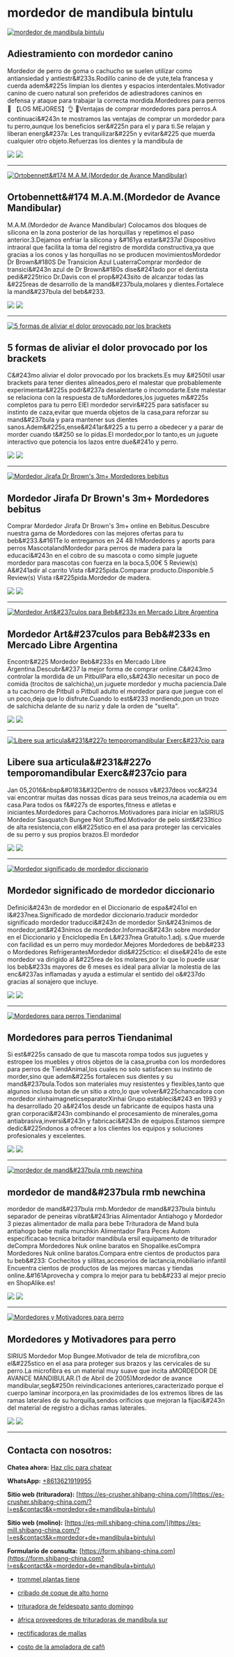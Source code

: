 # mordedor de mandibula bintulu

<a href="https://swt.shibang-china.com/?l=es&img&k=mordedor+de+mandibula+bintulu" target="_blank">![mordedor de mandibula bintulu](http://static.shibang-china.com/all-800x300/59.jpg)</a>

## Adiestramiento con mordedor canino
Mordedor de perro de goma o cachucho se suelen utilizar como antiansiedad y antiestr&#233s.Rodillo canino de de yute,tela francesa y cuerda adem&#225s limpian los dientes y espacios interdentales.Motivador canino de cuero natural son preferidos de adiestradores caninos en defensa y ataque para trabajar la correcta mordida.Mordedores para perros 🥇 【LOS MEJORES】👌 🚀Ventajas de comprar mordedores para perros.A continuaci&#243n te mostramos las ventajas de comprar un mordedor para tu perro,aunque los beneficios ser&#225n para el y para ti.Se relajan y liberan energ&#237a: Les tranquilizar&#225n y evitar&#225 que muerda cualquier otro objeto.Refuerzas los dientes y la mandibula de


<a href="https://whatsapp.shibangsoft.com/WhatsApp.php" target="_blank" title="WhatsApp">![](http://static.shibang-china.com/icon/whatsapp.png)</a> <a href="https://swt.shibang-china.com/?l=es&icon&k=mordedor+de+mandibula+bintulu" target="_blank">![](http://static.shibang-china.com/icon/chat-es.png)</a>

---

<a href="https://swt.shibang-china.com/?l=es&img&k=mordedor+de+mandibula+bintulu" target="_blank">![Ortobennett&#174 M.A.M.(Mordedor de Avance Mandibular)](http://static.shibang-china.com/all-800x300/792.jpg)</a>

## Ortobennett&#174 M.A.M.(Mordedor de Avance Mandibular)
M.A.M.(Mordedor de Avance Mandibular) Colocamos dos bloques de silicona en la zona posterior de las horquillas y repetimos el paso anterior.3.Dejamos enfriar la silicona y &#161ya estar&#237a! Dispositivo intraoral que facilita la toma del registro de mordida constructiva,ya que gracias a los conos y las horquillas no se producen movimientosMordedor Dr Brown&#180S De Transicion Azul LuaterraComprar mordedor de transici&#243n azul de Dr Brown&#180s dise&#241ado por el dentista pedi&#225trico Dr.Davis con el prop&#243sito de alcanzar todas las &#225reas de desarrollo de la mand&#237bula,molares y dientes.Fortalece la mand&#237bula del beb&#233.


<a href="https://whatsapp.shibangsoft.com/WhatsApp.php" target="_blank" title="WhatsApp">![](http://static.shibang-china.com/icon/whatsapp.png)</a> <a href="https://swt.shibang-china.com/?l=es&icon&k=mordedor+de+mandibula+bintulu" target="_blank">![](http://static.shibang-china.com/icon/chat-es.png)</a>

---

<a href="https://swt.shibang-china.com/?l=es&img&k=mordedor+de+mandibula+bintulu" target="_blank">![5 formas de aliviar el dolor provocado por los brackets](http://static.shibang-china.com/all-800x300/925.jpg)</a>

## 5 formas de aliviar el dolor provocado por los brackets
C&#243mo aliviar el dolor provocado por los brackets.Es muy &#250til usar brackets para tener dientes alineados,pero el malestar que probablemente experimentar&#225s podr&#237a desalentarte o incomodarte.Este malestar se relaciona con la respuesta de tuMordedores,los juguetes m&#225s completos para tu perro ElEl mordedor servir&#225 para satisfacer su instinto de caza,evitar que muerda objetos de la casa,para reforzar su mand&#237bula y para mantener sus dientes sanos.Adem&#225s,ense&#241ar&#225 a tu perro a obedecer y a parar de morder cuando t&#250 se lo pidas.El mordedor,por lo tanto,es un juguete interactivo que potencia los lazos entre due&#241o y perro.


<a href="https://whatsapp.shibangsoft.com/WhatsApp.php" target="_blank" title="WhatsApp">![](http://static.shibang-china.com/icon/whatsapp.png)</a> <a href="https://swt.shibang-china.com/?l=es&icon&k=mordedor+de+mandibula+bintulu" target="_blank">![](http://static.shibang-china.com/icon/chat-es.png)</a>

---

<a href="https://swt.shibang-china.com/?l=es&img&k=mordedor+de+mandibula+bintulu" target="_blank">![Mordedor Jirafa Dr Brown's 3m+ Mordedores bebitus](http://static.shibang-china.com/all-800x300/1068.jpg)</a>

## Mordedor Jirafa Dr Brown's 3m+ Mordedores bebitus
Comprar Mordedor Jirafa Dr Brown's 3m+ online en Bebitus.Descubre nuestra gama de Mordedores con las mejores ofertas para tu beb&#233.&#161Te lo entregamos en 24 48 h!Mordedores y aports para perros MascotalandMordedor para perros de madera para la educaci&#243n en el cobro de su mascota o como simple juguete mordedor para mascotas con fuerza en la boca.5,00€ 5 Review(s) A&#241adir al carrito Vista r&#225pida.Comparar producto.Disponible.5 Review(s) Vista r&#225pida.Mordedor de madera.


<a href="https://whatsapp.shibangsoft.com/WhatsApp.php" target="_blank" title="WhatsApp">![](http://static.shibang-china.com/icon/whatsapp.png)</a> <a href="https://swt.shibang-china.com/?l=es&icon&k=mordedor+de+mandibula+bintulu" target="_blank">![](http://static.shibang-china.com/icon/chat-es.png)</a>

---

<a href="https://swt.shibang-china.com/?l=es&img&k=mordedor+de+mandibula+bintulu" target="_blank">![Mordedor Art&#237culos para Beb&#233s en Mercado Libre Argentina](http://static.shibang-china.com/all-800x300/1305.jpg)</a>

## Mordedor Art&#237culos para Beb&#233s en Mercado Libre Argentina
Encontr&#225 Mordedor Beb&#233s en Mercado Libre Argentina.Descubr&#237 la mejor forma de comprar online.C&#243mo controlar la mordida de un PitbullPara ello,s&#243lo necesitar un poco de comida (trocitos de salchicha),un juguete mordedor y mucha paciencia.Dale a tu cachorro de Pitbull o Pitbull adulto el mordedor para que juegue con el un poco,deja que lo disfrute.Cuando lo est&#233 mordiendo,pon un trozo de salchicha delante de su nariz y dale la orden de "suelta".


<a href="https://whatsapp.shibangsoft.com/WhatsApp.php" target="_blank" title="WhatsApp">![](http://static.shibang-china.com/icon/whatsapp.png)</a> <a href="https://swt.shibang-china.com/?l=es&icon&k=mordedor+de+mandibula+bintulu" target="_blank">![](http://static.shibang-china.com/icon/chat-es.png)</a>

---

<a href="https://swt.shibang-china.com/?l=es&img&k=mordedor+de+mandibula+bintulu" target="_blank">![Libere sua articula&#231&#227o temporomandibular Exerc&#237cio para](http://static.shibang-china.com/all-800x300/501.jpg)</a>

## Libere sua articula&#231&#227o temporomandibular Exerc&#237cio para
Jan 05,2016&nbsp&#0183&#32Dentro de nossos v&#237deos voc&#234 vai encontrar muitas das nossas dicas para seus treinos,na academia ou em casa.Para todos os f&#227s de esportes,fitness e atletas e iniciantes.Mordedores para Cachorros.Motivadores para iniciar en laSIRIUS Mordedor Sasquatch Bungee Not Stuffed.Motivador de pelo sint&#233tico de alta resistencia,con el&#225stico en el asa para proteger las cervicales de su perro y sus propios brazos.El mordedor


<a href="https://whatsapp.shibangsoft.com/WhatsApp.php" target="_blank" title="WhatsApp">![](http://static.shibang-china.com/icon/whatsapp.png)</a> <a href="https://swt.shibang-china.com/?l=es&icon&k=mordedor+de+mandibula+bintulu" target="_blank">![](http://static.shibang-china.com/icon/chat-es.png)</a>

---

<a href="https://swt.shibang-china.com/?l=es&img&k=mordedor+de+mandibula+bintulu" target="_blank">![Mordedor significado de mordedor diccionario](http://static.shibang-china.com/all-800x300/1119.jpg)</a>

## Mordedor significado de mordedor diccionario
Definici&#243n de mordedor en el Diccionario de espa&#241ol en l&#237nea.Significado de mordedor diccionario.traducir mordedor significado mordedor traducci&#243n de mordedor Sin&#243nimos de mordedor,ant&#243nimos de mordedor.Informaci&#243n sobre mordedor en el Diccionario y Enciclopedia En L&#237nea Gratuito.1.adj. s.Que muerde con facilidad es un perro muy mordedor.Mejores Mordedores de beb&#233 o Mordedores RefrigerantesMordedor did&#225ctico: el dise&#241o de este mordedor va dirigido al &#225rea de los molares,por lo que lo puede usar los beb&#233s mayores de 6 meses es ideal para aliviar la molestia de las enc&#237as inflamadas y ayuda a estimular el sentido del o&#237do gracias al sonajero que incluye.


<a href="https://whatsapp.shibangsoft.com/WhatsApp.php" target="_blank" title="WhatsApp">![](http://static.shibang-china.com/icon/whatsapp.png)</a> <a href="https://swt.shibang-china.com/?l=es&icon&k=mordedor+de+mandibula+bintulu" target="_blank">![](http://static.shibang-china.com/icon/chat-es.png)</a>

---

<a href="https://swt.shibang-china.com/?l=es&img&k=mordedor+de+mandibula+bintulu" target="_blank">![Mordedores para perros Tiendanimal](http://static.shibang-china.com/all-800x300/25.jpg)</a>

## Mordedores para perros Tiendanimal
Si est&#225s cansado de que tu mascota rompa todos sus juguetes y estropee los muebles y otros objetos de la casa,prueba con los mordedores para perros de TiendAnimal,los cuales no solo satisfacen su instinto de morder,sino que adem&#225s fortalecen sus dientes y su mand&#237bula.Todos son materiales muy resistentes y flexibles,tanto que algunos incluso botan de un sitio a otro,lo que volver&#225chancadora con mordedor xinhaimagneticseparatorXinhai Grupo estableci&#243 en 1993 y ha desarrollado 20 a&#241os desde un fabricante de equipos hasta una gran corporaci&#243n combinando el procesamiento de minerales,goma antiabrasiva,inversi&#243n y fabricaci&#243n de equipos.Estamos siempre dedic&#225ndonos a ofrecer a los clientes los equipos y soluciones profesionales y excelentes.


<a href="https://whatsapp.shibangsoft.com/WhatsApp.php" target="_blank" title="WhatsApp">![](http://static.shibang-china.com/icon/whatsapp.png)</a> <a href="https://swt.shibang-china.com/?l=es&icon&k=mordedor+de+mandibula+bintulu" target="_blank">![](http://static.shibang-china.com/icon/chat-es.png)</a>

---

<a href="https://swt.shibang-china.com/?l=es&img&k=mordedor+de+mandibula+bintulu" target="_blank">![mordedor de mand&#237bula rmb newchina](http://static.shibang-china.com/all-800x300/1515.jpg)</a>

## mordedor de mand&#237bula rmb newchina
mordedor de mand&#237bula rmb.Mordedor de mand&#237bula bintulu separador de peneiras vibrat&#243rias Alimentador Antiahogo y Mordedor 3 piezas alimentador de malla para bebe Trituradora de Mand bula antiahogo bebe malla munchkin Alimentador Para Peces Autom especificacao tecnica britador mandibula ersil equipamento de triturador deCompra Mordedores Nuk online baratos en Shopalike.esCompra Mordedores Nuk online baratos.Compara entre cientos de productos para tu beb&#233: Cochecitos y sillitas,accesorios de lactancia,mobiliario infantil Encuentra cientos de productos de las mejores marcas y tiendas online.&#161Aprovecha y compra lo mejor para tu beb&#233 al mejor precio en ShopAlike.es!


<a href="https://whatsapp.shibangsoft.com/WhatsApp.php" target="_blank" title="WhatsApp">![](http://static.shibang-china.com/icon/whatsapp.png)</a> <a href="https://swt.shibang-china.com/?l=es&icon&k=mordedor+de+mandibula+bintulu" target="_blank">![](http://static.shibang-china.com/icon/chat-es.png)</a>

---

<a href="https://swt.shibang-china.com/?l=es&img&k=mordedor+de+mandibula+bintulu" target="_blank">![Mordedores y Motivadores para perro](http://static.shibang-china.com/all-800x300/524.jpg)</a>

## Mordedores y Motivadores para perro
SIRIUS Mordedor Mop Bungee.Motivador de tela de microfibra,con el&#225stico en el asa para proteger sus brazos y las cervicales de su perro.La microfibra es un material muy suave que incita aMORDEDOR DE AVANCE MANDIBULAR.(1 de Abril de 2005)Mordedor de avance mandibular,seg&#250n reivindicaciones anteriores,caracterizado porque el cuerpo laminar incorpora,en las proximidades de los extremos libres de las ramas laterales de su horquilla,sendos orificios que mejoran la fijaci&#243n del material de registro a dichas ramas laterales.


<a href="https://whatsapp.shibangsoft.com/WhatsApp.php" target="_blank" title="WhatsApp">![](http://static.shibang-china.com/icon/whatsapp.png)</a> <a href="https://swt.shibang-china.com/?l=es&icon&k=mordedor+de+mandibula+bintulu" target="_blank">![](http://static.shibang-china.com/icon/chat-es.png)</a>

---
## Contacta con nosotros:

**Chatea ahora:** [Haz clic para chatear](https://swt.shibang-china.com?l=es&contact&k=mordedor+de+mandibula+bintulu)

**WhatsApp:**  [+8613621919955](https://whatsapp.shibangsoft.com/WhatsApp.php)

**Sitio web (trituradora):** [https://es-crusher.shibang-china.com/](https://es-crusher.shibang-china.com/?l=es&contact&k=mordedor+de+mandibula+bintulu)

**Sitio web (molino):** [https://es-mill.shibang-china.com/](https://es-mill.shibang-china.com/?l=es&contact&k=mordedor+de+mandibula+bintulu)

**Formulario de consulta:** [https://form.shibang-china.com](https://form.shibang-china.com?l=es&contact&k=mordedor+de+mandibula+bintulu)

* [trommel plantas tiene](../73/trommel%20plantas%20tiene.md)

* [cribado de coque de alto horno](../73/cribado%20de%20coque%20de%20alto%20horno.md)

* [trituradora de feldespato santo domingo](../77/trituradora%20de%20feldespato%20santo%20domingo.md)

* [áfrica proveedores de trituradoras de mandíbula sur](../67/%C3%A1frica%20proveedores%20de%20trituradoras%20de%20mand%C3%ADbula%20sur.md)

* [rectificadoras de mallas](../73/rectificadoras%20de%20mallas.md)

* [costo de la amoladora de cafñ](../77/costo%20de%20la%20amoladora%20de%20caf%C3%B1.md)